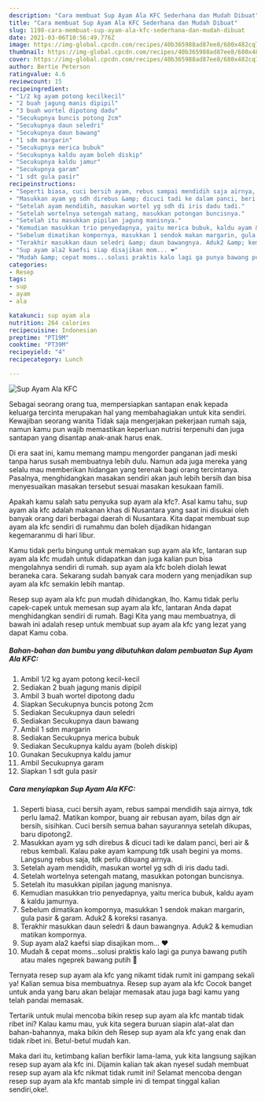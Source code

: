```yaml
---
description: "Cara membuat Sup Ayam Ala KFC Sederhana dan Mudah Dibuat"
title: "Cara membuat Sup Ayam Ala KFC Sederhana dan Mudah Dibuat"
slug: 1198-cara-membuat-sup-ayam-ala-kfc-sederhana-dan-mudah-dibuat
date: 2021-03-06T10:56:49.776Z
image: https://img-global.cpcdn.com/recipes/40b365988ad87ee8/680x482cq70/sup-ayam-ala-kfc-foto-resep-utama.jpg
thumbnail: https://img-global.cpcdn.com/recipes/40b365988ad87ee8/680x482cq70/sup-ayam-ala-kfc-foto-resep-utama.jpg
cover: https://img-global.cpcdn.com/recipes/40b365988ad87ee8/680x482cq70/sup-ayam-ala-kfc-foto-resep-utama.jpg
author: Bertie Peterson
ratingvalue: 4.6
reviewcount: 15
recipeingredient:
- "1/2 kg ayam potong kecilkecil"
- "2 buah jagung manis dipipil"
- "3 buah wortel dipotong dadu"
- "Secukupnya buncis potong 2cm"
- "Secukupnya daun seledri"
- "Secukupnya daun bawang"
- "1 sdm margarin"
- "Secukupnya merica bubuk"
- "Secukupnya kaldu ayam boleh diskip"
- "Secukupnya kaldu jamur"
- "Secukupnya garam"
- "1 sdt gula pasir"
recipeinstructions:
- "Seperti biasa, cuci bersih ayam, rebus sampai mendidih saja airnya, tdk perlu lama2. Matikan kompor, buang air rebusan ayam, bilas dgn air bersih, sisihkan. Cuci bersih semua bahan sayurannya setelah dikupas, baru dipotong2."
- "Masukkan ayam yg sdh direbus &amp; dicuci tadi ke dalam panci, beri air &amp; rebus kembali. Kalau pake ayam kampung tdk usah begini ya moms. Langsung rebus saja, tdk perlu dibuang airnya."
- "Setelah ayam mendidih, masukan wortel yg sdh di iris dadu tadi."
- "Setelah wortelnya setengah matang, masukkan potongan buncisnya."
- "Setelah itu masukkan pipilan jagung manisnya."
- "Kemudian masukkan trio penyedapnya, yaitu merica bubuk, kaldu ayam &amp; kaldu jamurnya."
- "Sebelum dimatikan kompornya, masukkan 1 sendok makan margarin, gula pasir &amp; garam. Aduk2 &amp; koreksi rasanya."
- "Terakhir masukkan daun seledri &amp; daun bawangnya. Aduk2 &amp; kemudian matikan kompornya."
- "Sup ayam ala2 kaefsi siap disajikan mom... ❤️"
- "Mudah &amp; cepat moms...solusi praktis kalo lagi ga punya bawang putih atau males ngeprek bawang putih 🤭"
categories:
- Resep
tags:
- sup
- ayam
- ala

katakunci: sup ayam ala 
nutrition: 264 calories
recipecuisine: Indonesian
preptime: "PT19M"
cooktime: "PT39M"
recipeyield: "4"
recipecategory: Lunch

---
```



![Sup Ayam Ala KFC](https://img-global.cpcdn.com/recipes/40b365988ad87ee8/680x482cq70/sup-ayam-ala-kfc-foto-resep-utama.jpg)

Sebagai seorang orang tua, mempersiapkan santapan enak kepada keluarga tercinta merupakan hal yang membahagiakan untuk kita sendiri. Kewajiban seorang  wanita Tidak saja mengerjakan pekerjaan rumah saja, namun kamu pun wajib memastikan keperluan nutrisi terpenuhi dan juga santapan yang disantap anak-anak harus enak.

Di era  saat ini, kamu memang mampu mengorder panganan jadi meski tanpa harus susah membuatnya lebih dulu. Namun ada juga mereka yang selalu mau memberikan hidangan yang terenak bagi orang tercintanya. Pasalnya, menghidangkan masakan sendiri akan jauh lebih bersih dan bisa menyesuaikan masakan tersebut sesuai masakan kesukaan famili. 



Apakah kamu salah satu penyuka sup ayam ala kfc?. Asal kamu tahu, sup ayam ala kfc adalah makanan khas di Nusantara yang saat ini disukai oleh banyak orang dari berbagai daerah di Nusantara. Kita dapat membuat sup ayam ala kfc sendiri di rumahmu dan boleh dijadikan hidangan kegemaranmu di hari libur.

Kamu tidak perlu bingung untuk memakan sup ayam ala kfc, lantaran sup ayam ala kfc mudah untuk didapatkan dan juga kalian pun bisa mengolahnya sendiri di rumah. sup ayam ala kfc boleh diolah lewat beraneka cara. Sekarang sudah banyak cara modern yang menjadikan sup ayam ala kfc semakin lebih mantap.

Resep sup ayam ala kfc pun mudah dihidangkan, lho. Kamu tidak perlu capek-capek untuk memesan sup ayam ala kfc, lantaran Anda dapat menghidangkan sendiri di rumah. Bagi Kita yang mau membuatnya, di bawah ini adalah resep untuk membuat sup ayam ala kfc yang lezat yang dapat Kamu coba.

<!--inarticleads1-->

##### Bahan-bahan dan bumbu yang dibutuhkan dalam pembuatan Sup Ayam Ala KFC:

1. Ambil 1/2 kg ayam potong kecil-kecil
1. Sediakan 2 buah jagung manis dipipil
1. Ambil 3 buah wortel dipotong dadu
1. Siapkan Secukupnya buncis potong 2cm
1. Sediakan Secukupnya daun seledri
1. Sediakan Secukupnya daun bawang
1. Ambil 1 sdm margarin
1. Sediakan Secukupnya merica bubuk
1. Sediakan Secukupnya kaldu ayam (boleh diskip)
1. Gunakan Secukupnya kaldu jamur
1. Ambil Secukupnya garam
1. Siapkan 1 sdt gula pasir




<!--inarticleads2-->

##### Cara menyiapkan Sup Ayam Ala KFC:

1. Seperti biasa, cuci bersih ayam, rebus sampai mendidih saja airnya, tdk perlu lama2. Matikan kompor, buang air rebusan ayam, bilas dgn air bersih, sisihkan. Cuci bersih semua bahan sayurannya setelah dikupas, baru dipotong2.
1. Masukkan ayam yg sdh direbus &amp; dicuci tadi ke dalam panci, beri air &amp; rebus kembali. Kalau pake ayam kampung tdk usah begini ya moms. Langsung rebus saja, tdk perlu dibuang airnya.
1. Setelah ayam mendidih, masukan wortel yg sdh di iris dadu tadi.
1. Setelah wortelnya setengah matang, masukkan potongan buncisnya.
1. Setelah itu masukkan pipilan jagung manisnya.
1. Kemudian masukkan trio penyedapnya, yaitu merica bubuk, kaldu ayam &amp; kaldu jamurnya.
1. Sebelum dimatikan kompornya, masukkan 1 sendok makan margarin, gula pasir &amp; garam. Aduk2 &amp; koreksi rasanya.
1. Terakhir masukkan daun seledri &amp; daun bawangnya. Aduk2 &amp; kemudian matikan kompornya.
1. Sup ayam ala2 kaefsi siap disajikan mom... ❤️
1. Mudah &amp; cepat moms...solusi praktis kalo lagi ga punya bawang putih atau males ngeprek bawang putih 🤭




Ternyata resep sup ayam ala kfc yang nikamt tidak rumit ini gampang sekali ya! Kalian semua bisa membuatnya. Resep sup ayam ala kfc Cocok banget untuk anda yang baru akan belajar memasak atau juga bagi kamu yang telah pandai memasak.

Tertarik untuk mulai mencoba bikin resep sup ayam ala kfc mantab tidak ribet ini? Kalau kamu mau, yuk kita segera buruan siapin alat-alat dan bahan-bahannya, maka bikin deh Resep sup ayam ala kfc yang enak dan tidak ribet ini. Betul-betul mudah kan. 

Maka dari itu, ketimbang kalian berfikir lama-lama, yuk kita langsung sajikan resep sup ayam ala kfc ini. Dijamin kalian tak akan nyesel sudah membuat resep sup ayam ala kfc nikmat tidak rumit ini! Selamat mencoba dengan resep sup ayam ala kfc mantab simple ini di tempat tinggal kalian sendiri,oke!.


